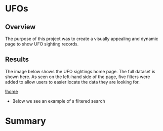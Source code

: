 # UFOs

## Overview
The purpose of this project was to create a visually appealing and dynamic page to show UFO sighting records.

## Results
The image below shows the UFO sightings home page. The full dataset is shown here. As seen on the left-hand side of the page, five filters were added to allow users to easier locate the data they are looking for. 

[!home](home.PNG)




- Below we see an example of a filtered search



# Summary
